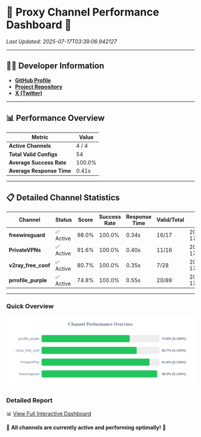 # 🌟 Proxy Channel Performance Dashboard 🌟

_Last Updated: 2025-07-17T03:39:06.942127_

---

## 👩‍💻 Developer Information

- **[GitHub Profile](https://github.com/4n0nymou3)**  
- **[Project Repository](https://github.com/4n0nymou3/multi-proxy-config-fetcher)**  
- **[X (Twitter)](https://x.com/4n0nymou3)**  

---

## 📊 Performance Overview

| Metric                | Value       |
|-----------------------|-------------|
| **Active Channels**   | 4 / 4       |
| **Total Valid Configs** | 54          |
| **Average Success Rate** | 100.0%      |
| **Average Response Time** | 0.41s       |

---

## 📋 Detailed Channel Statistics

| Channel          | Status     | Score  | Success Rate | Response Time | Valid/Total | Last Success               |
|------------------|------------|--------|--------------|---------------|-------------|----------------------------|
| **freewireguard**  | ✅ Active  | 98.0%  | 100.0% | 0.34s         | 16/17       | 2025-07-17T03:39:06.940220 |
| **PrivateVPNs**  | ✅ Active  | 91.6%  | 100.0% | 0.40s         | 11/16       | 2025-07-17T03:39:06.568537 |
| **v2ray_free_conf**  | ✅ Active  | 80.7%  | 100.0% | 0.35s         | 7/28       | 2025-07-17T03:39:06.128630 |
| **prrofile_purple**  | ✅ Active  | 74.8%  | 100.0% | 0.55s         | 20/89       | 2025-07-17T03:39:05.685681 |

---

### Quick Overview
<div align="center">
  <a href="https://raw.githubusercontent.com/nullluser/NullRepo/refs/heads/main/assets/channel_stats_chart.svg">
    <img src="https://raw.githubusercontent.com/nullluser/NullRepo/refs/heads/main/assets/channel_stats_chart.svg" alt="Source Performance Statistics" width="800">
  </a>
</div>

### Detailed Report
📊 [View Full Interactive Dashboard](https://htmlpreview.github.io/?https://github.com/nullluser/NullRepo/blob/main/assets/performance_report.html)

🎉 **All channels are currently active and performing optimally!** 🎉
